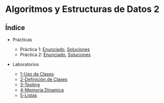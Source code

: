 # Algoritmos y Estructuras de Datos 2

## Índice


- Prácticas

  - Práctica 1: [Enunciado](Prácticas/Práctica_1/Especificacion.pdf), [Soluciones](Prácticas/Práctica_1)
  - Práctica 2: [Enunciado](Prácticas/Práctica_2/Complejidad.pdf), [Soluciones](Prácticas/Práctica_2)
  
- Laboratorios

  - [1-Uso de Clases](Laboratorio/Labo01)
  - [2-Definición de Clases](Laboratorio/Labo02)
  - [3-Testing](Laboratorio/Labo03)
  - [4-Memoria Dinamica](Laboratorio/Labo04)
  - [5-Listas](Laboratorio/Labo05)
